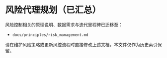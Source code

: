 # 风险代理规划（已汇总）

风险控制相关的原理说明、数据需求与迭代里程碑已迁移至：

- `docs/principles/risk_management.md`

请在维护风险策略或更新风控流程时直接修改上述文档，本文件仅作为历史索引保留。
